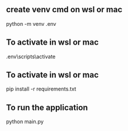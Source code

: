## create venv cmd on wsl or mac
python -m venv .env

## To activate in wsl or mac
.env\scripts\activate

## To activate in wsl or mac
pip install -r requirements.txt

## To run the application
python main.py
